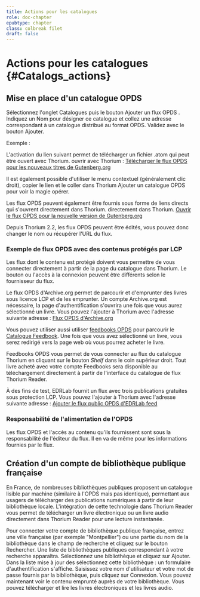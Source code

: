 ```yaml
---
title: Actions pour les catalogues
role: doc-chapter
epubtype: chapter
class: colbreak filet
draft: false
---
```


# Actions pour les catalogues {#Catalogs_actions}


<section class="filet">

## Mise en place d'un catalogue OPDS

Sélectionnez l'onglet <span class="ui_button">Catalogues</span> puis le bouton <span class="ui_button">Ajouter un flux OPDS
</span>. Indiquez un Nom pour désigner ce catalogue et collez
une adresse correspondant à un catalogue distribué au format OPDS.
Validez avec le bouton <span class="ui_button">Ajouter</span>.

<div class="framed">
Exemple :

L'activation du lien suivant permet de télécharger un fichier .atom qui peut être ouvert avec Thorium.
ouvrir avec Thorium : [Télécharger le flux OPDS pour les nouveaux titres de Gutenberg.org](https://www.gutenberg.org/ebooks/search.opds/)

</div>

Il est également possible d'utiliser le menu contextuel (généralement clic droit), 
copier le lien et le coller dans Thorium <span class="ui_button">Ajouter un catalogue OPDS</span> pour voir la magie opérer.

Les flux OPDS peuvent également être fournis sous forme de liens directs qui s'ouvrent directement dans Thorium.
directement dans Thorium. [Ouvrir le flux OPDS pour la nouvelle version de Gutenberg.org](opds://www.gutenberg.org/ebooks/search.opds/)

Depuis Thorium 2.2, les flux OPDS peuvent être édités, vous pouvez donc changer le nom ou récupérer l'URL du flux.


</section>
<section class="filet">


### Exemple de flux OPDS avec des contenus protégés par LCP

Les flux dont le contenu est protégé doivent vous permettre de vous connecter directement à partir de la page du catalogue dans Thorium. Le bouton ou l'accès à la connexion peuvent être différents selon le fournisseur du flux.

Le flux OPDS d'Archive.org permet de parcourir et d'emprunter des livres sous licence LCP
et de les emprunter. Un compte Archive.org est nécessaire, la page d'authentification s'ouvrira
une fois que vous aurez sélectionné un livre. Vous pouvez l'ajouter à Thorium avec l'adresse suivante
adresse : [Flux OPDS d'Archive.org](https://archive.org/services/opds)

Vous pouvez utiliser aussi utiliser [feedbooks
OPDS](opds://catalog.feedbooks.com/catalog/index.json) pour parcourir le
[Catalogue Feedbook](https://www.feedbooks.com/#). Une fois que vous avez sélectionné
un livre, vous serez redirigé vers la page web où vous pourrez acheter le livre.

Feedbooks OPDS vous permet de vous connecter au flux du catalogue Thorium en cliquant sur le bouton
*Shelf* dans le coin supérieur droit. Tout livre acheté avec votre compte
Feedbooks sera disponible au téléchargement directement à partir de l'interface du catalogue de flux Thorium Reader.

À des fins de test, EDRLab fournit un flux avec trois publications gratuites
sous protection LCP. Vous pouvez l'ajouter à Thorium avec l'adresse suivante
adresse : [Ajouter le flux public OPDS d'EDRLab feed](https://edrlab.org/public/feed/opds-lcp.json)


</section>
<section class="filet">


### Responsabilité de l'alimentation de l'OPDS

Les flux OPDS et l'accès au contenu qu'ils fournissent sont sous la responsabilité de l'éditeur du flux. 
Il en va de même pour les informations fournies par
le flux.


</section>
<section class="filet">

## Création d'un compte de bibliothèque publique française

En France, de nombreuses bibliothèques publiques proposent un catalogue lisible par machine
(similaire à l'OPDS mais pas identique), permettant aux usagers de télécharger des
publications numériques à partir de leur bibliothèque locale. L'intégration de cette technologie
dans Thorium Reader vous permet de télécharger un livre électronique ou un livre audio directement dans Thorium Reader pour une lecture instantanée.


Pour connecter votre compte de bibliothèque publique française, entrez une ville française (par exemple "Montpellier") ou une partie du nom de la bibliothèque dans le champ de recherche et cliquez sur le bouton Rechercher. Une liste de bibliothèques publiques correspondant à votre
recherche apparaîtra. Sélectionnez une bibliothèque et cliquez sur <span class="ui_button">Ajouter</span>. Dans la liste mise à jour des
sélectionnez cette bibliothèque : un formulaire d'authentification s'affiche.
Saisissez votre nom d'utilisateur et votre mot de passe fournis par la bibliothèque, puis cliquez sur <span class="ui_button">Connexion</span>. 
Vous pouvez maintenant voir le contenu emprunté auprès de votre bibliothèque. Vous pouvez télécharger et lire les livres électroniques et les livres audio.


</section>
